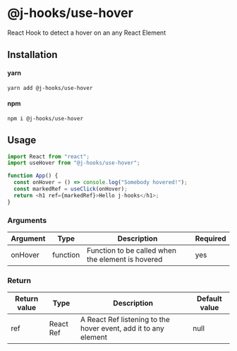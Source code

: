 # @j-hooks/use-hover

React Hook to detect a hover on an any React Element

## Installation

#### yarn

`yarn add @j-hooks/use-hover`

#### npm

`npm i @j-hooks/use-hover`

## Usage

```js
import React from "react";
import useHover from "@j-hooks/use-hover";

function App() {
  const onHover = () => console.log("Somebody hovered!");
  const markedRef = useClick(onHover);
  return <h1 ref={markedRef}>Hello j-hooks</h1>;
}
```

### Arguments

| Argument | Type     | Description                                       | Required |
| -------- | -------- | ------------------------------------------------- | -------- |
| onHover  | function | Function to be called when the element is hovered | yes      |

### Return

| Return value | Type      | Description                                                     | Default value |
| ------------ | --------- | --------------------------------------------------------------- | ------------- |
| ref          | React Ref | A React Ref listening to the hover event, add it to any element | null          |
